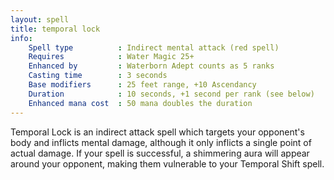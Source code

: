 ```yaml
---
layout: spell
title: temporal lock
info:
    Spell type          : Indirect mental attack (red spell)
    Requires            : Water Magic 25+
    Enhanced by         : Waterborn Adept counts as 5 ranks
    Casting time        : 3 seconds
    Base modifiers      : 25 feet range, +10 Ascendancy
    Duration            : 10 seconds, +1 second per rank (see below)
    Enhanced mana cost  : 50 mana doubles the duration
---
```


Temporal Lock is an indirect attack spell which targets your opponent's body 
and inflicts mental damage, although it only inflicts a single point of actual 
damage.  If your spell is successful, a shimmering aura will appear around 
your opponent, making them vulnerable to your Temporal Shift spell.
